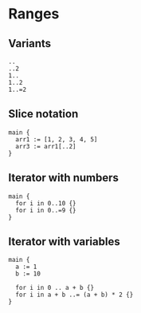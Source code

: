 # Ranges

## Variants
```
..
..2
1..
1..2
1..=2
```

## Slice notation
```the
main {
  arr1 := [1, 2, 3, 4, 5]
  arr3 := arr1[..2]
}
```

## Iterator with numbers
```the
main {
  for i in 0..10 {}
  for i in 0..=9 {}
}
```

## Iterator with variables
```the
main {
  a := 1
  b := 10

  for i in 0 .. a + b {}
  for i in a + b ..= (a + b) * 2 {}
}
```

